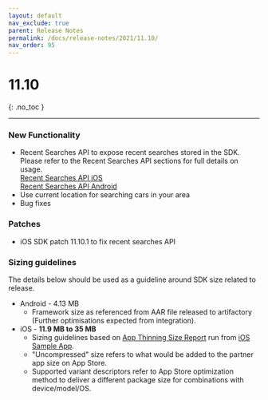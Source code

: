 ```yaml
---
layout: default
nav_exclude: true
parent: Release Notes
permalink: /docs/release-notes/2021/11.10/
nav_order: 95
---
```


# 11.10 

{: .no_toc }

---

### New Functionality

* Recent Searches API to expose recent searches stored in the SDK. Please refer to the Recent Searches API sections for full details on usage.<br/>
<a href="/docs/ios/apis/recent-searches/">Recent Searches API iOS</a> <br />
<a href="/docs/android/apis/recent-searches/">Recent Searches API Android</a>
* Use current location for searching cars in your area
* Bug fixes

### Patches
* iOS SDK patch 11.10.1 to fix recent searches API

### Sizing guidelines
The details below should be used as a guideline around SDK size related to release.
* Android - 4.13 MB
    * Framework size as referenced from AAR file released to artifactory (Further optimisations expected from integration).
* iOS - **11.9 MB to 35 MB**
    * Sizing guidelines based on <a href="https://github.com/cartrawler/cartrawler.github.io/blob/master/ios-report.txt" target="_blank">App Thinning Size Report</a> run from <a href="https://github.com/cartrawler/cartrawler-ios-integration" target="_blank">iOS Sample App</a>.
    * "Uncompressed" size refers to what would be added to the partner app size on App Store.
    * Supported variant descriptors refer to App Store optimization method to deliver a different package size for combinations with device/model/OS.
